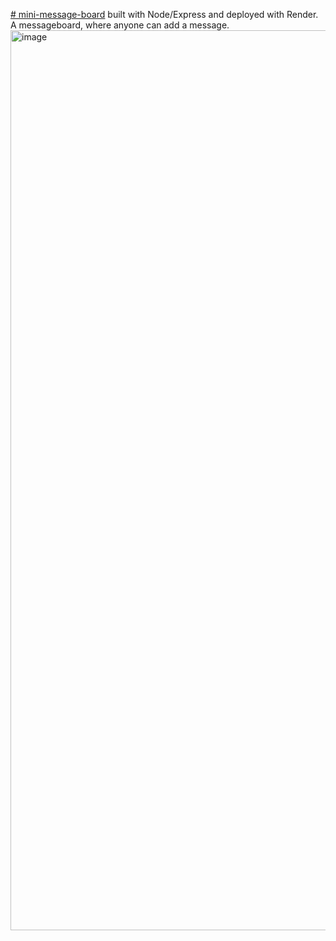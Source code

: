 [# mini-message-board](https://mini-messageboard-ydashchenko.onrender.com/) built with Node/Express and deployed with Render.
A messageboard, where anyone can add a message.
<img width="1440" alt="image" src="https://github.com/Ydashchenko/mini-message-board/assets/102611832/a3769af7-ac37-4783-ac3e-e493ce92f153">

